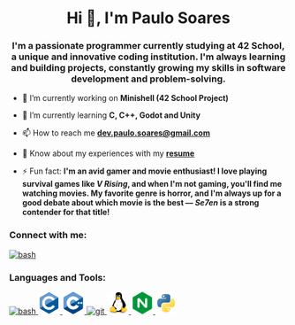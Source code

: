 <h1 align="center">Hi 👋, I'm Paulo Soares</h1>
<h3 align="center">I'm a passionate programmer currently studying at 42 School, a unique and innovative coding institution. I'm always learning and building projects, constantly growing my skills in software development and problem-solving.</h3>

- 🔭 I’m currently working on **Minishell (42 School Project)**

- 🌱 I’m currently learning **C, C++, Godot and Unity**

- 📫 How to reach me **dev.paulo.soares@gmail.com**

- 📄 Know about my experiences with my [**resume**](https://drive.google.com/file/d/1xQET95fVKI9rGBTH3GgO3ECKLkKrjLru/view?usp=drive_link)

- ⚡ Fun fact: **I'm an avid gamer and movie enthusiast! I love playing survival games like *V Rising*, and when I'm not gaming, you'll find me watching movies. My favorite genre is horror, and I'm always up for a good debate about which movie is the best — *Se7en* is a strong contender for that title!**

<h3 align="left">Connect with me:</h3>
<p align="left"> <a href="https://www.linkedin.com/in/paulo-soares-8374ba229/" target="_blank" rel="noreferrer"> <img src="https://www.vectorlogo.zone/logos/linkedin/linkedin-icon.svg" alt="bash" width="40" height="40"/> </a>
</p>

<h3 align="left">Languages and Tools:</h3>
<p align="left"> <a href="https://www.gnu.org/software/bash/" target="_blank" rel="noreferrer"> <img src="https://www.vectorlogo.zone/logos/gnu_bash/gnu_bash-icon.svg" alt="bash" width="40" height="40"/> </a> <a href="https://www.cprogramming.com/" target="_blank" rel="noreferrer"> <img src="https://raw.githubusercontent.com/devicons/devicon/master/icons/c/c-original.svg" alt="c" width="40" height="40"/> </a> <a href="https://www.w3schools.com/cpp/" target="_blank" rel="noreferrer"> <img src="https://raw.githubusercontent.com/devicons/devicon/master/icons/cplusplus/cplusplus-original.svg" alt="cplusplus" width="40" height="40"/> </a> <a href="https://git-scm.com/" target="_blank" rel="noreferrer"> <img src="https://www.vectorlogo.zone/logos/git-scm/git-scm-icon.svg" alt="git" width="40" height="40"/> </a> <a href="https://www.linux.org/" target="_blank" rel="noreferrer"> <img src="https://raw.githubusercontent.com/devicons/devicon/master/icons/linux/linux-original.svg" alt="linux" width="40" height="40"/> </a> <a href="https://www.nginx.com" target="_blank" rel="noreferrer"> <img src="https://raw.githubusercontent.com/devicons/devicon/master/icons/nginx/nginx-original.svg" alt="nginx" width="40" height="40"/> </a> <a href="https://www.python.org" target="_blank" rel="noreferrer"> <img src="https://raw.githubusercontent.com/devicons/devicon/master/icons/python/python-original.svg" alt="python" width="40" height="40"/> </a> </p>
